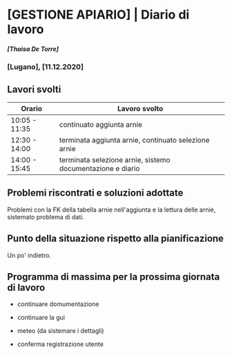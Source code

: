 

# [GESTIONE APIARIO] | Diario di lavoro
##### [Thaisa De Torre]
### [Lugano], [11.12.2020]

## Lavori svolti


|Orario        |Lavoro svolto                 |
|--------------|------------------------------|
|10:05 - 11:35 | continuato aggiunta arnie  |
|12:30 - 14:00 | terminata aggiunta arnie, continuato selezione arnie |
|14:00 - 15:45 | terminata selezione arnie, sistemo documentazione e diario |

##  Problemi riscontrati e soluzioni adottate
Problemi con la FK della tabella arnie nell'aggiunta e la lettura delle arnie, sistemato problema di dati.

##  Punto della situazione rispetto alla pianificazione
Un po' indietro.


## Programma di massima per la prossima giornata di lavoro
- continuare domumentazione
- continuare la gui

- meteo (da sistemare i dettagli)
- conferma registrazione utente
